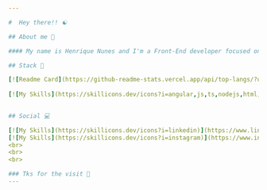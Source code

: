 ```yaml
---

#  Hey there!! ☯️

## About me 👀

#### My name is Henrique Nunes and I'm a Front-End developer focused on the Angular Framework

## Stack 🚀

[![Readme Card](https://github-readme-stats.vercel.app/api/top-langs/?username=hnunezz&layout=compact&langs_count=7&theme=dark&show_icons=true&bg_color=0d1117&hide_border=true)](https://github.com/hnunezz) 
 
[![My Skills](https://skillicons.dev/icons?i=angular,js,ts,nodejs,html,css,vscode)](https://github.com/hnunezz)

      
## Social 💻

[![My Skills](https://skillicons.dev/icons?i=linkedin)](https://www.linkedin.com/in/henrique-nunes-de-almeida-ba897a1aa/)
[![My Skills](https://skillicons.dev/icons?i=instagram)](https://www.instagram.com/hnunes0/)
<br>
<br>
<br>

### Tks for the visit 👋
---
```

